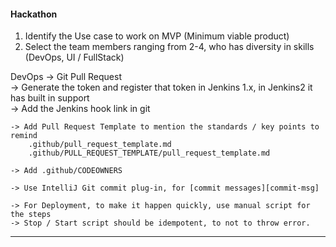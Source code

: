 
#### Hackathon

1. Identify the Use case to work on MVP (Minimum viable product)
2. Select the team members ranging from 2-4, who has diversity in skills (DevOps, UI / FullStack)


DevOps
	-> Git Pull Request \
		-> Generate the token and register that token in Jenkins 1.x, in Jenkins2 it has built in support \
		-> Add the Jenkins hook link in git
		
	-> Add Pull Request Template to mention the standards / key points to remind
		.github/pull_request_template.md
		.github/PULL_REQUEST_TEMPLATE/pull_request_template.md
		
	-> Add .github/CODEOWNERS
	
	-> Use IntelliJ Git commit plug-in, for [commit messages][commit-msg]
	
	-> For Deployment, to make it happen quickly, use manual script for the steps
	-> Stop / Start script should be idempotent, to not to throw error.
-------------- 
		
[commit-msg]: https://github.com/sathyamus/ReadME/.github/CONTRIBUTING.md

